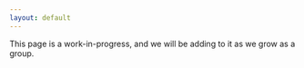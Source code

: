 ```yaml
---
layout: default
---
```



This page is a work-in-progress, and we will be adding to it as we grow as a group.
